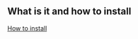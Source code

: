 ## What is it and how to install
[How to install](https://linuxize.com/post/how-to-install-wine-on-ubuntu-18-04/)


